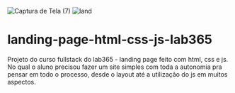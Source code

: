 ![Captura de Tela (7)](https://user-images.githubusercontent.com/87062322/218344202-5d347229-e4fd-4312-88a4-4a3677f6337d.png)
![land](https://user-images.githubusercontent.com/87062322/218344021-257e8378-f33e-4d78-83fd-8b55ffc40a39.png)
# landing-page-html-css-js-lab365
Projeto do curso fullstack do lab365 - landing page feito com html, css e js. No qual o aluno precisou fazer um site simples com toda a autonomia pra pensar em todo o processo, desde o layout até a utilização do js em muitos aspectos.
